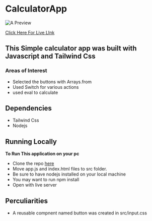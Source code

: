 # CalculatorApp

![A Preview](https://github.com/strakins/kodecamp/blob/main/calculator_preview.jpg)

[Click Here For Live LInk](https://calculator-app-gules.vercel.app/)

## This Simple calculator app was built with Javascript and Tailwind Css

### Areas of Interest

- Selected the buttons with Arrays.from
- Used Switch for various actions
- used eval to calculate

## Dependencies

- Tailwind Css
- Nodejs

## Running Locally

**To Run This application on your pc**

- Clone the repo [here](https://github.com/strakins/calculatorApp)
- Move app.js and index.html files to src folder.
- Be sure to have nodejs installed on your local machine
- You may want to run npm install
- Open with live server

## Perculiarities

- A reusable compnent named button was created in  src/input.css
